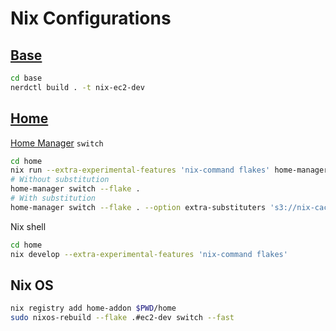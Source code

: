 # Nix Configurations

## [Base](./base)

```sh
cd base
nerdctl build . -t nix-ec2-dev
```

## [Home](./home)

[Home Manager](https://github.com/nix-community/home-manager) `switch`

```sh
cd home
nix run --extra-experimental-features 'nix-command flakes' home-manager -- switch --flake . --extra-experimental-features 'nix-command flakes'
# Without substitution
home-manager switch --flake .
# With substitution
home-manager switch --flake . --option extra-substituters 's3://nix-cache20250622060138522200000002?scheme=http&endpoint=erin-hwang-mac:9000' --option post-build-hook $PWD/upload-to-cache.sh
```

Nix shell

```sh
cd home
nix develop --extra-experimental-features 'nix-command flakes'
```

## Nix OS

```sh
nix registry add home-addon $PWD/home
sudo nixos-rebuild --flake .#ec2-dev switch --fast
```
